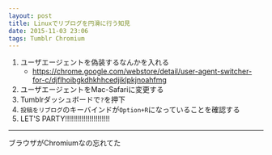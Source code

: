```yaml
---
layout: post
title: Linuxでリブログを円滑に行う知見
date: 2015-11-03 23:06
tags: Tumblr Chromium
---
```


1. ユーザエージェントを偽装するなんかを入れる
    - <https://chrome.google.com/webstore/detail/user-agent-switcher-for-c/djflhoibgkdhkhhcedjiklpkjnoahfmg>
2. ユーザエージェントをMac-Safariに変更する
3. Tumblrダッシュボードで`?`を押下
4. `投稿をリブログ`のキーバインドが`Option+R`になっていることを確認する
5. LET'S PARTY!!!!!!!!!!!!!!!!!!!!!!

---

ブラウザがChromiumなの忘れてた
